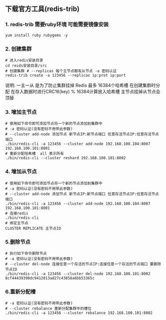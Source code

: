 ## 下载官方工具(redis-trib)
### 1. redis-trib 需要ruby环境 可能需要镜像安装
``` shell
yum install ruby rubygems -y
```
### 2. 创建集群
```shell
# 进入redis安装目录
cd reids安装目录/src
# 创建集群 # --replicas 每个主节点都有从节点 -a 密码认证
redis-trib create -a 123456 --replicas ip:prot ip:port
```
说明:  一主一从 是为了防止集群挂掉  Redis 最多 16384个哈希槽  在创建集群时分配 在存入数据时进行CRC16(key) % 16384计算放入哈希槽 主节点挂掉从节点会顶替
### 3. 增加主节点
```shell
# 使用如下命令即可添加节点将一个新的节点添加到集群中
# -a 密码认证(没有密码不用带此参数)
# --cluster add-node 添加节点 新节点IP:新节点端口 任意存活节点IP:任意存活节点端口
./bin/redis-cli -a 123456 --cluster add-node 192.168.100.104:8007 192.168.100.101:8001
# 重新分配哈希槽  all 表示所有
./bin/redis-cli --cluster reshard 192.168.100.101:8002

```
### 4. 增加从节点
```shell
# 使用如下命令即可添加节点将一个新的节点添加到集群中
# -a 密码认证(没有密码不用带此参数)
# --cluster add-node 添加节点 新节点IP:新节点端口 任意存活节点IP:任意存活节点端口
./bin/redis-cli -a 123456 --cluster add-node 192.168.100.104:8007 192.168.100.101:8001
# 连接redis
./bin/redis-cli
# 绑定主节点
CLUSTER REPLICATE 主节点ID
```
### 5.删除节点
```shell 
# 执行如下命令删除节点
# -a 密码认证(没有密码不用带此参数)
# --cluster del-node 连接任意一个存活的节点IP:连接任意一个存活的节点端口 要删除节点ID 
./bin/redis-cli -a 123456 --cluster del-node 192.168.100.101:8002 8cf44439390dc9412813ad27c43858a6bb53365c

```
### 6.重新分配槽
```shel
# -a 密码认证(没有密码不用带此参数)
# --cluster rebalance 重新分配集群中的槽位
./bin/redis-cli -a 123456 --cluster rebalance 192.168.100.101:8002

```